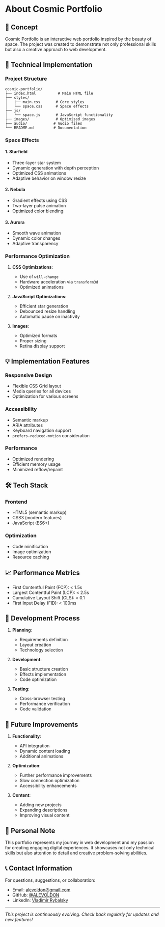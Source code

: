 # About Cosmic Portfolio

## 🎯 Concept

Cosmic Portfolio is an interactive web portfolio inspired by the beauty of space. The project was created to demonstrate not only professional skills but also a creative approach to web development.

## 🚀 Technical Implementation

### Project Structure
```
cosmic-portfolio/
├── index.html          # Main HTML file
├── styles/
│   ├── main.css       # Core styles
│   └── space.css      # Space effects
├── js/
│   └── space.js       # JavaScript functionality
├── images/            # Optimized images
├── audio/            # Audio files
└── README.md         # Documentation
```

### Space Effects

#### 1. Starfield
- Three-layer star system
- Dynamic generation with depth perception
- Optimized CSS animations
- Adaptive behavior on window resize

#### 2. Nebula
- Gradient effects using CSS
- Two-layer pulse animation
- Optimized color blending

#### 3. Aurora
- Smooth wave animation
- Dynamic color changes
- Adaptive transparency

### Performance Optimization

1. **CSS Optimizations**:
   - Use of `will-change`
   - Hardware acceleration via `transform3d`
   - Optimized animations

2. **JavaScript Optimizations**:
   - Efficient star generation
   - Debounced resize handling
   - Automatic pause on inactivity

3. **Images**:
   - Optimized formats
   - Proper sizing
   - Retina display support

## 💡 Implementation Features

### Responsive Design
- Flexible CSS Grid layout
- Media queries for all devices
- Optimization for various screens

### Accessibility
- Semantic markup
- ARIA attributes
- Keyboard navigation support
- `prefers-reduced-motion` consideration

### Performance
- Optimized rendering
- Efficient memory usage
- Minimized reflow/repaint

## 🛠 Tech Stack

### Frontend
- HTML5 (semantic markup)
- CSS3 (modern features)
- JavaScript (ES6+)

### Optimization
- Code minification
- Image optimization
- Resource caching

## 📈 Performance Metrics

- First Contentful Paint (FCP): < 1.5s
- Largest Contentful Paint (LCP): < 2.5s
- Cumulative Layout Shift (CLS): < 0.1
- First Input Delay (FID): < 100ms

## 🔄 Development Process

1. **Planning**:
   - Requirements definition
   - Layout creation
   - Technology selection

2. **Development**:
   - Basic structure creation
   - Effects implementation
   - Code optimization

3. **Testing**:
   - Cross-browser testing
   - Performance verification
   - Code validation

## 🎯 Future Improvements

1. **Functionality**:
   - API integration
   - Dynamic content loading
   - Additional animations

2. **Optimization**:
   - Further performance improvements
   - Slow connection optimization
   - Accessibility enhancements

3. **Content**:
   - Adding new projects
   - Expanding descriptions
   - Improving visual content

## 💭 Personal Note

This portfolio represents my journey in web development and my passion for creating engaging digital experiences. It showcases not only technical skills but also attention to detail and creative problem-solving abilities.

## 📞 Contact Information

For questions, suggestions, or collaboration:

- Email: alevoldon@gmail.com
- GitHub: [@ALEVOLDON](https://github.com/ALEVOLDON)
- LinkedIn: [Vladimir Rybalsky](https://www.linkedin.com/in/vladimir-rybalsky/)

---

*This project is continuously evolving. Check back regularly for updates and new features!* 